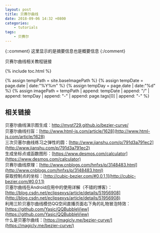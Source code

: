 ```yaml
---
layout: post
title: 贝赛尔曲线
date: 2018-09-06 14:32 +0800
categories:
    - tutorials
tags:
    - 贝赛尔
---
```


{::comment}
这里显示的是摘要信息也是概要信息
{:/comment}

贝赛尔曲线相关教程链接

<!-- more -->

{% include toc.html %}

<!-- 设置图片公共地址 -->
{% assign tempPath = site.baseImagePath %}
{% assign tempDate = page.date | date:"%Y%m" %}
{% assign tempDay = page.date | date:"%d" %}
{% assign imagePath = tempPath | append: tempDate | append: "/" | append: tempDay | append: "-" | append: page.tags[0] | append: "-" %}

## 相关链接  

贝塞尔曲线演示图生成：[http://myst729.github.io/bezier-curve/ ](http://myst729.github.io/bezier-curve/ )  
贝塞尔曲线扫盲：[http://www.html-js.com/article/1628](http://www.html-js.com/article/1628)  
三次贝塞尔曲线练习之弹性的圆：[http://www.jianshu.com/p/791d3a791ec2](http://www.jianshu.com/p/791d3a791ec2)  
生成坐标点或函数图形：[https://www.desmos.com/calculator](https://www.desmos.com/calculator)  
贝赛尔曲线原理：[http://www.cnblogs.com/hnfxs/p/3148483.html](http://www.cnblogs.com/hnfxs/p/3148483.html)  
获取控制点的坐标：[http://cubic-bezier.com/#0,0,1,1](http://cubic-bezier.com/#0,0,1,1)  
贝塞尔曲线在Android应用中的使用详解（不错的博客）：[http://blog.csdn.net/eclipsexys/article/details/51956908](http://blog.csdn.net/eclipsexys/article/details/51956908)  
利用三阶贝塞尔曲线模仿QQ空间直播页面右下角的礼物冒泡特效：[https://github.com/Yasic/QQBubbleView](https://github.com/Yasic/QQBubbleView)  
什么是贝塞尔曲线：[https://magicly.me/bezier-curve/](https://magicly.me/bezier-curve/)  
